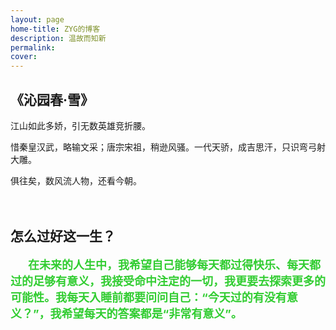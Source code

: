 ```yaml
---
layout: page
home-title: ZYG的博客
description: 温故而知新
permalink: 
cover: 
---
```




## 《沁园春·雪》
江山如此多娇，引无数英雄竞折腰。

惜秦皇汉武，略输文采；唐宗宋祖，稍逊风骚。一代天骄，成吉思汗，只识弯弓射大雕。

俱往矣，数风流人物，还看今朝。

　

## 怎么过好这一生？

　　**<font size = '4' color='LimeGreen'>在未来的人生中，我希望自己能够每天都过得快乐、每天都过的足够有意义，我接受命中注定的一切，我更要去探索更多的可能性。我每天入睡前都要问问自己：“今天过的有没有意义？”，我希望每天的答案都是“非常有意义”。</font>**